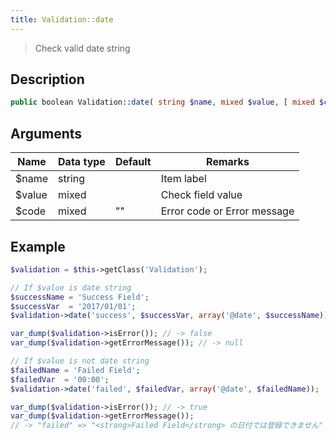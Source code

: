 ```yaml
---
title: Validation::date
---
```


> Check valid date string


## Description

```php
public boolean Validation::date( string $name, mixed $value, [ mixed $code = '' ] )
```


## Arguments

| Name   | Data type | Default | Remarks                     |
| ------ | --------- | ------- | --------------------------- |
| $name  | string    |         | Item label                  |
| $value | mixed     |         | Check field value           |
| $code  | mixed     | ""      | Error code or Error message |


## Example

```php title="Controller"
$validation = $this->getClass('Validation');

// If $value is date string
$successName = 'Success Field';
$successVar  = '2017/01/01';
$validation->date('success', $successVar, array('@date', $successName));

var_dump($validation->isError()); // -> false
var_dump($validation->getErrorMessage()); // -> null

// If $value is not date string
$failedName = 'Failed Field';
$failedVar  = '00:00';
$validation->date('failed', $failedVar, array('@date', $failedName));

var_dump($validation->isError()); // -> true
var_dump($validation->getErrorMessage());
// -> "failed" => "<strong>Failed Field</strong> の日付では登録できません"
```